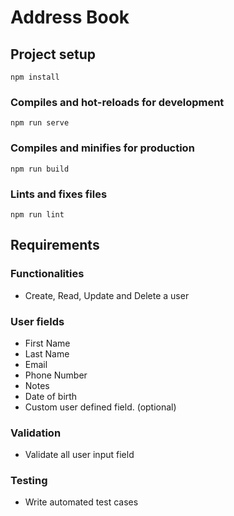 # Address Book

## Project setup

```
npm install
```

### Compiles and hot-reloads for development

```
npm run serve
```

### Compiles and minifies for production

```
npm run build
```

### Lints and fixes files

```
npm run lint
```

## Requirements

### Functionalities

- Create, Read, Update and Delete a user

### User fields

- First Name
- Last Name
- Email
- Phone Number
- Notes
- Date of birth
- Custom user defined field. (optional)

### Validation

- Validate all user input field

### Testing

- Write automated test cases
